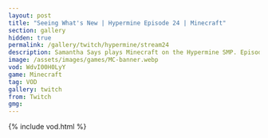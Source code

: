 ```yaml
---
layout: post
title: "Seeing What's New | Hypermine Episode 24 | Minecraft"
section: gallery
hidden: true
permalink: /gallery/twitch/hypermine/stream24
description: Samantha Says plays Minecraft on the Hypermine SMP. Episode 24.
image: /assets/images/games/MC-banner.webp
vod: WdvI00H0LyY
game: Minecraft
tag: VOD
gallery: twitch
from: Twitch
gmg:
---
```

{% include vod.html %}